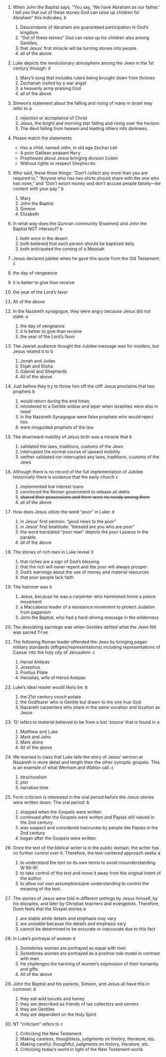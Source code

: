 ---
---

1. When John the Baptist says, "You say, ‘We have Abraham as our father.’ I tell you that out of these stones God can raise up children for Abraham” this indicates, <samp>b</samp>
   1. Descendants of Abraham are guaranteed participation in God’s kingdom.
   2. “Out of these stones” God can raise up his children also among Gentiles.
   3. that Jesus’ first miracle will be turning stones into people.
   4. all of the above.

2. Luke depicts the revolutionary atmosphere among the Jews in the 1st century through: <samp>d</samp>
   1. Mary’s song that includes rulers being brought down from thrones
   2. Zechariah visited by a war angel
   3. a heavenly army praising God
   4. all of the above

3. Simeon’s statement about the falling and rising of many in Israel may refer to <samp>a</samp>
   1. rejection or acceptance of Christ
   2. Jesus, the bright and morning star falling and rising over the horizon
   3. The devil falling from heaven and leading others into darkness.

4. Please match the statements
   - Has a child, named John, in old age <samp>Zechariah</samp>
   - A poor Galilean peasant <samp>Mary</samp>
   - Prophesies about Jesus bringing division <samp>Simon</samp>
   - Without rights or respect <samp>Shepherds</samp>

5. Who said, these three things: “Don’t collect any more than you are required to,” “Anyone who has two shirts should share with the one who has none,” and “Don’t extort money and don’t accuse people falsely—be content with your pay.” <samp>b</samp>
   1. Mary
   2. John the Baptist
   3. Simeon
   4. Elizabeth

6. In what way does the Qumran community (Essenes) and John the Baptist NOT intersect? <samp>b</samp>
   1. both were in the desert
   2. both believed that each person should be baptized daily
   3. both anticipated the coming of a Messiah

7.  Jesus declared jubilee when he gave this quote from the Old Testament: <samp>c</samp>
   1. the day of vengeance
   2. it is better to give than receive
   3. the year of the Lord’s favor
   4. All of the above

8. In the Nazareth synagogue, they were angry because Jesus did not state: <samp>a</samp>
   1. the day of vengeance
   2. it is better to give than receive
   3. the year of the Lord’s favor

9. The Jewish audience thought the Jubilee message was for insiders, but Jesus related it to <samp>b</samp>
   1. Jonah and Judas
   2. Elijah and Elisha
   3. Gabriel and Shepherds
   4. All of the above

10. Just before they try to throw him off the cliff Jesus proclaims that two prophets <samp>b</samp>
    1. would return during the end times
    2. ministered to a Gentile widow and leper when Israelites were also in need
    3. in the Nazareth Synagogue were false prophets who would reject him
    4. were misguided prophets of the law.

11. The downward mobility of Jesus birth was a miracle that <samp>b</samp>
    1. validated the laws, traditions, customs of the Jews
    2. interrupted the normal course of upward mobility
    3. neither validated nor interrupted any laws, traditions, customs of the Jews

12. Although there is no record of the full implementation of Jubilee historically there is evidence that the early church <samp>c</samp>
    1. implemented low interest loans
    2. convinced the Roman government to release all debts
    3. ~~shared their possessions and there were no needy among them~~
    4. all of the above

13. How does Jesus utilize the word “poor” in Luke: <samp>d</samp>
    1. in Jesus’ first sermon: “good news to the poor”
    2. in Jesus’ first beatitude: “blessed are you who are poor”
    3. the word translated “poor man” depicts the poor Lazarus in the parable.
    4. all of the above

14. The stories of rich men in Luke reveal <samp>3</samp>
    1. that riches are a sign of God’s blessing
    2. that the rich will never repent and the poor will always prosper
    3. God’s warnings about the use of money and material resources
    4. that poor people lack faith

15. The hammer was <samp>b</samp>
    1. Jesus, because he was a carpenter who hammered home a peace movement
    2. a Maccabeus leader of a resistance movement to protect Judaism from paganism
    3. John the Baptist, who had a hard-driving message in the wilderness

16. The desolating sacrilege was when Gentiles defiled what the Jews felt was sacred <samp>True</samp>

17. The following Roman leader offended the Jews by bringing pagan military standards (effigies/representations) including representations of Caesar into the holy city of Jerusalem: <samp>c</samp>
    1. Herod Antipas
    2. Josephus
    3. Pontius Pilate
    4. Herodias, wife of Herod Antipas

18. Luke’s ideal reader would likely be: <samp>b</samp>
    1. the 21st century couch potato
    2. the Godfearer who is Gentile but drawn to the one true God
    3. Nazareth carpenters who share in the same vocation and location as Jesus

19. ‘Q’ refers to material believed to be from a lost ‘source’ that is found in <samp>a</samp>
    1. Matthew and Luke
    2. Mark and John
    3. Mark alone
    4. All of the above

20. We learned in class that Luke tells the story of Jesus’ sermon at Nazareth in more detail and length then the other synoptic gospels. This is an example of what Wenham and Walton call: <samp>c</samp>
    1. structuralism
    2. plot
    3. narrative time

21. Form criticism is interested in the oral period before the Jesus stories were written down. The oral period: <samp>b</samp>
    1. stopped when the Gospels were written
    2. continued after the Gospels were written and Papias still valued in the 2nd century
    3. was suspect and considered inaccurate by people like Papias in the 2nd century
    4. began after the Gospels were written.

22. Once the text of the biblical writer is in the public domain, the writer has no further control over it. Therefore, the text-centered approach seeks <samp>a</samp>
    1. to understand the text on its own terms to avoid misunderstanding. W 90-91
    2. to take control of the text and move it away from the original intent of the author.
    3. to allow our own assumptions/pre-understanding to control the meaning of the text.

23. The stories of Jesus were told in different settings by Jesus himself, by his disciples, and later by Christian teachers and evangelists. Therefore, Dunn feels that the Gospel stories <samp>a</samp>
    1. are stable while details and emphasis may vary
    2. are unstable because the details and emphasis vary
    3. cannot be determined to be accurate or inaccurate due to this fact

24. In Luke’s portrayal of women <samp>d</samp>
    1. Sometimes women are portrayed as equal with men
    2. Sometimes women are portrayed as a positive role model in contrast with men
    3. He challenges the harming of women’s expression of their humanity and gifts
    4. All of the above

25. John the Baptist and his parents, Simeon, and Jesus all have this in common: <samp>d</samp>
    1. they eat wild locusts and honey
    2. they are described as friends of tax collectors and sinners
    3. they are Gentiles
    4. they are dependent on the Holy Spirit

26. NT “criticism” refers to <samp>c</samp>
    1. Criticizing the New Testament.
    2. Making careless, thoughtless, judgments on history, literature, etc.
    3. Making careful, thoughtful, judgments on history, literature, etc.
    4. Criticizing today’s world in light of the New Testament world.
